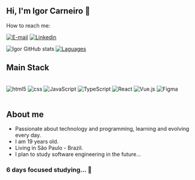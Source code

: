 ## Hi, I'm Igor Carneiro 👋
How to reach me:

[![E-mail](https://img.shields.io/badge/Gmail-D14836?style=for-the-badge&logo=gmail&logoColor=white)](mailto:devigorcarneiro@gmail.com?subject=&body=)
[![Linkedin](https://img.shields.io/badge/LinkedIn-0077B5?style=for-the-badge&logo=linkedin&logoColor=white)](https://www.linkedin.com/in/igor-carneiro-40a018294/)

![Igor GitHub stats](https://github-readme-stats.vercel.app/api?username=carneiroigor&show_icons=true&theme=dark)
[![Laguages](https://github-readme-stats.vercel.app/api/top-langs/?username=carneiroigor)](https://github.com/anuraghazra/github-readme-stats)

## Main Stack

<div style="display: inline_block;"><br/>
    <img align="center" alt="html5" src="https://img.shields.io/badge/HTML5-E34F26?style=for-the-badge&logo=html5&logoColor=white">
    <img align="center" alt="css" src="https://img.shields.io/badge/CSS3-1572B6?style=for-the-badge&logo=css3&logoColor=white">
    <img align="center" alt="JavaScript" src="https://img.shields.io/badge/JavaScript-F7DF1E?style=for-the-badge&logo=javascript&logoColor=black">
    <img align="center" alt="TypeScript" src="https://img.shields.io/badge/TypeScript-007ACC?style=for-the-badge&logo=typescript&logoColor=white">
    <img align="center" alt="React" src="https://img.shields.io/badge/React-20232A?style=for-the-badge&logo=react&logoColor=61DAFB">
    <img align="center" alt="Vue.js" src="https://img.shields.io/badge/Vue.js-35495E?style=for-the-badge&logo=vue.js&logoColor=4FC08D">
    <img align="center" alt="Figma" src="https://img.shields.io/badge/Figma-F24E1E?style=for-the-badge&logo=figma&logoColor=white">
</div><br/>

## About me
- Passionate about technology and programming, learning and evolving every day.
- I am 19 years old.
- Living in São Paulo - Brazil.
- I plan to study software engineering in the future...

### 6 days focused studying... 🎯
